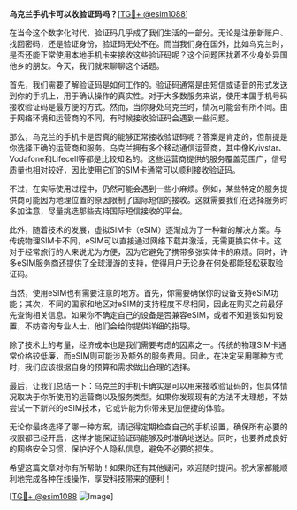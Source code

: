 **乌克兰手机卡可以收验证码吗？**[[TG💪+ @esim1088](https://t.me/s/esim1088)]

在当今这个数字化时代，验证码几乎成了我们生活的一部分。无论是注册新账户、找回密码，还是验证身份，验证码无处不在。而当我们身在国外，比如乌克兰时，是否还能正常使用本地手机卡来接收这些验证码呢？这个问题困扰着不少身处异国他乡的朋友。今天，我们就来聊聊这个话题。

首先，我们需要了解验证码是如何工作的。验证码通常是由短信或语音的形式发送到你的手机上，用于确认操作的真实性。对于大多数服务来说，使用本国手机号码接收验证码是最方便的方式。然而，当你身处乌克兰时，情况可能会有所不同。由于网络环境和运营商的不同，有时候接收验证码会遇到一些问题。

那么，乌克兰的手机卡是否真的能够正常接收验证码呢？答案是肯定的，但前提是你选择正确的运营商和服务。乌克兰拥有多个移动通信运营商，其中像Kyivstar、Vodafone和Lifecell等都是比较知名的。这些运营商提供的服务覆盖范围广，信号质量也相对较好，因此使用它们的SIM卡通常可以顺利接收验证码。

不过，在实际使用过程中，仍然可能会遇到一些小麻烦。例如，某些特定的服务提供商可能因为地理位置的原因限制了国际短信的接收。这就需要我们在选择服务时多加注意，尽量挑选那些支持国际短信接收的平台。

此外，随着技术的发展，虚拟SIM卡（eSIM）逐渐成为了一种新的解决方案。与传统物理SIM卡不同，eSIM可以直接通过网络下载并激活，无需更换实体卡。这对于经常旅行的人来说尤为方便，因为它避免了携带多张实体卡的麻烦。同时，许多eSIM服务商还提供了全球漫游的支持，使得用户无论身在何处都能轻松获取验证码。

当然，使用eSIM也有需要注意的地方。首先，你需要确保你的设备支持eSIM功能；其次，不同的国家和地区对eSIM的支持程度不尽相同，因此在购买之前最好先查询相关信息。如果你不确定自己的设备是否兼容eSIM，或者不知道该如何设置，不妨咨询专业人士，他们会给你提供详细的指导。

除了技术上的考量，经济成本也是我们需要考虑的因素之一。传统的物理SIM卡通常价格较低廉，而eSIM则可能涉及额外的服务费用。因此，在决定采用哪种方式时，我们应该根据自身的预算和需求做出合理的选择。

最后，让我们总结一下：乌克兰的手机卡确实是可以用来接收验证码的，但具体情况取决于你所使用的运营商以及服务类型。如果你发现现有的方法不太理想，不妨尝试一下新兴的eSIM技术，它或许能为你带来更加便捷的体验。

无论你最终选择了哪一种方案，请记得定期检查自己的手机设置，确保所有必要的权限都已经开启，这样才能保证验证码能够及时准确地送达。同时，也要养成良好的网络安全习惯，保护好个人隐私信息，避免不必要的损失。

希望这篇文章对你有所帮助！如果你还有其他疑问，欢迎随时提问。祝大家都能顺利地完成各种在线操作，享受科技带来的便利！

[[TG💪+ @esim1088](https://t.me/s/esim1088) ![Image](https://i.postimg.cc/4NQfJmqS/Snipaste-2025-05-13-00-14-12.png)]